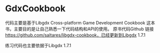 # GdxCookbook
代码主要是基于Libgdx Cross-platform Game Development Cookbook 这本书，主要目的是让自己熟悉一下代码结构和API的使用。
原书代码Github 链接  https://github.com/saltares/libgdx-cookbook，已经更新到Libgdx 1.7.1

练习代码也主要依据于Libgdx 1.7.1
